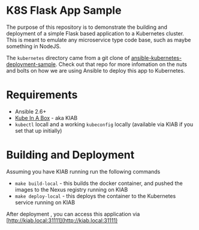 # K8S Flask App Sample
The purpose of this repository is to demonstrate the building and deployment of a simple Flask based application to a Kubernetes cluster.  This is meant to emulate any microservice type code base, such as maybe something in NodeJS.

The `kubernetes` directory came from a git clone of [ansible-kubernetes-deployment-sample](https://github.com/nickmaccarthy/ansible-kubernetes-deployment-sample).  Check out that repo for more infomation on the nuts and bolts on how we are using Ansible to deploy this app to Kubernetes.

# Requirements
* Ansible 2.6+
* [Kube In A Box](https://github.com/nickmaccarthy/kube-in-a-box) - aka KIAB
* `kubectl` locall and a working `kubeconfig` locally (available via KIAB if you set that up initially)

# Building and Deployment
Assuming you have KIAB running run the following commands
* `make build-local` - this builds the docker container, and pushed the images to the Nexus registry running on KIAB
* `make deploy-local` - this deploys the container to the Kubernetes service running on KIAB

After deployment , you can access this application via [http://kiab.local:31111](http://kiab.local:31111)